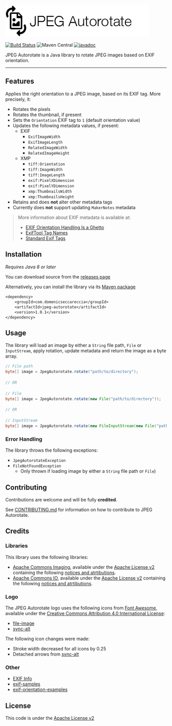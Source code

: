 ![Logo](logo.png)

[![Build Status](https://travis-ci.com/domsec/jpeg-autorotate.svg?token=c6xYTBupNRzyRLh2QynN&branch=master)](https://travis-ci.com/domsec/jpeg-autorotate)
![Maven Central](https://img.shields.io/maven-central/v/com.domenicseccareccia/jpeg-autorotate)
[![javadoc](https://javadoc.io/badge2/com.domenicseccareccia/jpeg-autorotate/1.0.1/javadoc.svg)](https://javadoc.io/doc/com.domenicseccareccia/jpeg-autorotate/1.0.1)

JPEG Autorotate is a Java library to rotate JPEG images based on EXIF orientation.

---

## Features

Applies the right orientation to a JPEG image, based on its EXIF tag. More precisely, it:
- Rotates the pixels
- Rotates the thumbnail, if present
- Sets the `Orientation` EXIF tag to `1` (default orientation value)
- Updates the following metadata values, if present:
    - EXIF
        - `ExifImageWidth`
        - `ExifImageLength`
        - `RelatedImageWidth`
        - `RelatedImageHeight`
    - XMP
        - `tiff:Orientation`
        - `tiff:ImageWidth`
        - `tiff:ImageLength`
        - `exif:PixelXDimension`
        - `exif:PixelYDimension`
        - `xmp:ThumbnailsWidth`
        - `xmp:ThumbnailsHeight`
- Retains and does **not** alter other metadata tags
- Currently does **not** support updating `MakerNotes` metadata

> More information about EXIF metadata is available at:
> - [EXIF Orientation Handling Is a Ghetto](https://www.daveperrett.com/articles/2012/07/28/exif-orientation-handling-is-a-ghetto/)
> - [ExifTool Tag Names](https://exiftool.org/TagNames/)
> - [Standard Exif Tags](https://www.exiv2.org/tags.html)

## Installation

*Requires Java 8 or later*

You can download source from the [releases page](TODO)

Alternatively, you can install the library via its [Maven package](https://search.maven.org/search?q=g:com.domenicseccareccia%20AND%20a:jpeg-autorotate)

```
<dependency>
    <groupId>com.domenicseccareccia</groupId>
    <artifactId>jpeg-autorotate</artifactId>
    <version>1.0.1</version>
</dependency>
```

## Usage

The library will load an image by either a `String` file path, `File` or `InputStream`, apply rotation, update metadata and return the image as a byte array.

```java
// File path
byte[] image = JpegAutorotate.rotate("path/to/directory");

// OR

// File
byte[] image = JpegAutorotate.rotate(new File("path/to/directory"));

// OR

// InputStream
byte[] image = JpegAutorotate.rotate(new FileInputStream(new File("path/to/directory")));
```

### Error Handling

The library throws the following exceptions:
- `JpegAutorotateException`
- `FileNotFoundException`
    - Only thrown if loading image by either a `String` file path or `File`)

## Contributing

Contributions are welcome and will be fully **credited**.

See [CONTRIBUTING.md](CONTRIBUTING.md) for information on how to contribute to JPEG Autorotate.

## Credits

### Libraries

This library uses the following libraries:
- [Apache Commons Imaging](https://github.com/apache/commons-imaging), available under the [Apache License v2](https://www.apache.org/licenses/LICENSE-2.0) containing the following [notices and atrtibutions](https://github.com/apache/commons-imaging/blob/master/NOTICE.txt).
- [Apache Commons IO](https://github.com/apache/commons-io), available under the [Apache License v2](https://www.apache.org/licenses/LICENSE-2.0) containing the following [notices and atrtibutions](https://github.com/apache/commons-io/blob/master/NOTICE.txt).

### Logo

The JPEG Autorotate logo uses the following icons from [Font Awesome](https://fontawesome.com/), available under the [Creative Commons Attribution 4.0 International License](https://creativecommons.org/licenses/by/4.0/):
- [file-image](https://fontawesome.com/icons/file-image?style=regular)
- [sync-alt](https://fontawesome.com/icons/sync-alt?style=solid)

The following icon changes were made:
- Stroke width decreased for all icons by 0.25
- Detached arrows from [sync-alt](https://fontawesome.com/icons/sync-alt?style=solid)

### Other

- [EXIF Info](https://exifinfo.org/)
- [exif-samples](https://github.com/ianare/exif-samples)
- [exif-orientation-examples](https://github.com/recurser/exif-orientation-examples)

## License

This code is under the [Apache License v2](LICENSE)
